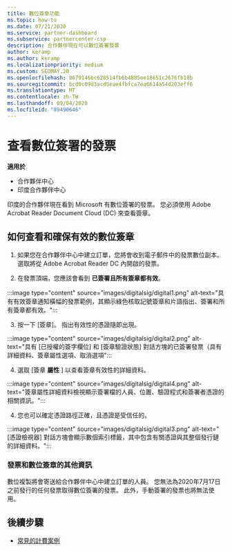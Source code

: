```yaml
---
title: 數位簽章功能
ms.topic: how-to
ms.date: 07/21/2020
ms.service: partner-dashboard
ms.subservice: partnercenter-csp
description: 合作夥伴現在可以數位簽署發票
author: keramp
ms.author: keramp
ms.localizationpriority: medium
ms.custom: SEOMAY.20
ms.openlocfilehash: 8679146bc628514fb6b4885ee18651c2676fb18b
ms.sourcegitcommit: bcd0c09d3acd5eae4fbfca7ea6614a54d203eff6
ms.translationtype: MT
ms.contentlocale: zh-TW
ms.lasthandoff: 09/04/2020
ms.locfileid: "89490646"
---
```

# <a name="view-digitally-signed-invoices"></a>查看數位簽署的發票

**適用於**

- 合作夥伴中心
- 印度合作夥伴中心


印度的合作夥伴現在看到 Microsoft 有數位簽署的發票。 您必須使用 Adobe Acrobat Reader Document Cloud (DC) 來查看簽章。

## <a name="how-to-view-and-insure-a-valid-digital-signature"></a>如何查看和確保有效的數位簽章


1. 如果您在合作夥伴中心中建立訂單，您將會收到電子郵件中的發票數位副本。 選取將從 Adobe Acrobat Reader DC 內開啟的發票。


2. 在發票頂端，您應該會看到 **已簽署且所有簽章都有效**。
 
 :::image type="content" source="images/digitalsig/digital1.png" alt-text="具有有效簽章通知橫幅的發票範例，其顯示綠色核取記號簽章和片語指出、簽署和所有簽章都有效。":::

3. 按一下 [簽章]。 指出有效性的憑證隨即出現。

:::image type="content" source="images/digitalsig/digital2.png" alt-text="具有 [已授權的簽字欄位] 和 [簽章驗證狀態] 對話方塊的已簽署發票（具有詳細資料、簽章屬性選項、取消選項"::: 

4. 選取 [簽章 **屬性** ] 以查看簽章有效性的詳細資料。

:::image type="content" source="images/digitalsig/digital4.png" alt-text="簽章屬性詳細資料檢視顯示簽署檔的人員、位置、驗證程式和簽署者憑證的相關資訊。"::: 

4. 您也可以確定憑證路徑正確，且憑證是受信任的。

 :::image type="content" source="images/digitalsig/digital3.png" alt-text="[憑證檢視器] 對話方塊會顯示數個索引標籤，其中包含有關憑證與其整個發行鏈的詳細資料。":::

### <a name="additional-information-on-invoices-and-digital-signatures"></a>發票和數位簽章的其他資訊

數位複製將會寄送給合作夥伴中心中建立訂單的人員。 您無法為2020年7月17日之前發行的任何發票取得數位簽署的發票。 此外，手動簽署的發票也將無法使用。

## <a name="next-steps"></a>後續步驟

- [常見的計費案例](common-billing-scenarios.md)